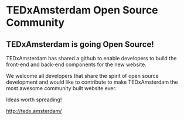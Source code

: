 # TEDxAmsterdam Open Source Community

## TEDxAmsterdam is going Open Source! 

TEDxAmsterdam has shared a github to enable developers to build the front-end and back-end components for the new website. 

We welcome all developers that share the spirit of open source development and would like to contribute to make TEDxAmsterdam the most awesome community built website ever.

Ideas worth spreading!

http://tedx.amsterdam/
